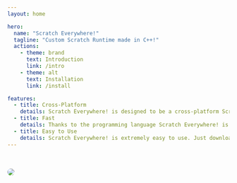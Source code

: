 ```yaml
---
layout: home

hero:
  name: "Scratch Everywhere!"
  tagline: "Custom Scratch Runtime made in C++!"
  actions:
    - theme: brand
      text: Introduction
      link: /intro
    - theme: alt
      text: Installation
      link: /install

features:
  - title: Cross-Platform
    details: Scratch Everywhere! is designed to be a cross-platform Scratch runtime for old homebrew consoles.
  - title: Fast
    details: Thanks to the programming language Scratch Everywhere! is written in (C++), it's extremely fast compare to normal Scratch.
  - title: Easy to Use
    details: Scratch Everywhere! is extremely easy to use. Just download it from the app store, add your projects, and start playing!
---
```


<img src="https://github.com/NateXS/Scratch-Everywhere/raw/main/scratchcats3ds.gif" style="border-radius: 12px; margin-top: 2rem;" />
